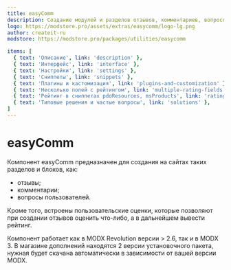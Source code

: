 ```yaml
---
title: easyComm
description: Создание модулей и разделов отзывов, комментариев, вопросов и ответов
logo: https://modstore.pro/assets/extras/easycomm/logo-lg.png
author: createit-ru
modstore: https://modstore.pro/packages/utilities/easycomm

items: [
  { text: 'Описание', link: 'description' },
  { text: 'Интерфейс', link: 'interface' },
  { text: 'Настройки', link: 'settings' },
  { text: 'Сниппеты', link: 'snippets' },
  { text: 'Плагины и кастомизация', link: 'plugins-and-customization' },
  { text: 'Несколько полей с рейтингом', link: 'multiple-rating-fields' },
  { text: 'Рейтинг в сниппетах pdoResources, msProducts', link: 'rating-in-pdoresources-and-msproducts' },
  { text: 'Типовые решения и частые вопросы', link: 'solutions' },
]
---
```

# easyComm

Компонент easyComm предназначен для создания на сайтах таких разделов и блоков, как:

- отзывы;
- комментарии;
- вопросы пользователей.

Кроме того, встроены пользовательские оценки, которые позволяют при создании отзывов оценить что-либо, а в дальнейшем вывести рейтинг.

Компонент работает как в MODX Revolution версии > 2.6, так и в MODX 3. В магазине дополнений находятся 2 версии установочного пакета, нужная будет скачана автоматически в зависимости от вашей версии MODX.